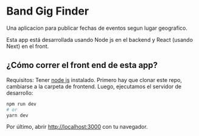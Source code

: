 # Band Gig Finder

Una aplicacion para publicar fechas de eventos segun lugar geografico.

Esta app está desarrollada usando Node js en el backend y React (usando Next) en el front.


## ¿Cómo correr el front end de esta app?

Requisitos: Tener [node js](https://nodejs.org/en/learn/getting-started/how-to-install-nodejs) instalado.
Primero hay que clonar este repo, cambiarse a la carpeta de frontend.
Luego, ejecutamos el servidor de desarrollo:

```bash
npm run dev
# or
yarn dev
```

Por último, abrir [http://localhost:3000](http://localhost:3000) con tu navegador.
